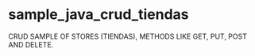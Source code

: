 # sample_java_crud_tiendas
CRUD SAMPLE OF STORES (TIENDAS), METHODS LIKE GET, PUT, POST AND DELETE.
